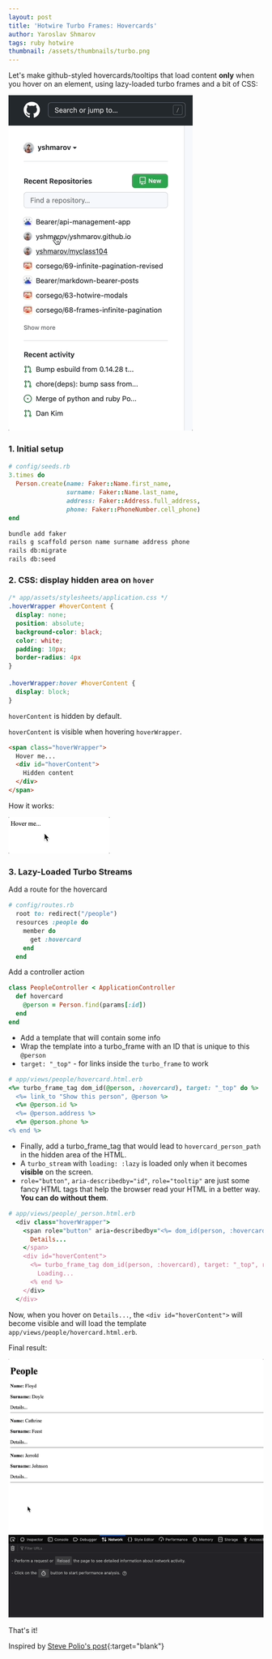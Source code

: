 ```yaml
---
layout: post
title: 'Hotwire Turbo Frames: Hovercards'
author: Yaroslav Shmarov
tags: ruby hotwire
thumbnail: /assets/thumbnails/turbo.png
---
```


Let's make github-styled hovercards/tooltips that load content **only** when you hover on an element, using lazy-loaded turbo frames and a bit of CSS:

![github hovercards example](/assets/images/github-multiple-hovercards.gif)

### 1. Initial setup

```ruby
# config/seeds.rb
3.times do
  Person.create(name: Faker::Name.first_name,
                surname: Faker::Name.last_name,
                address: Faker::Address.full_address,
                phone: Faker::PhoneNumber.cell_phone)
end
```

```sh
bundle add faker
rails g scaffold person name surname address phone
rails db:migrate
rails db:seed
```

### 2. CSS: display hidden area on `hover`

```css
/* app/assets/stylesheets/application.css */
.hoverWrapper #hoverContent {
  display: none;
  position: absolute;
  background-color: black;
  color: white;
  padding: 10px;
  border-radius: 4px
}

.hoverWrapper:hover #hoverContent {
  display: block;
}
```

`hoverContent` is hidden by default.

`hoverContent` is visible when hovering `hoverWrapper`.

```html
<span class="hoverWrapper">
  Hover me...
  <div id="hoverContent">
    Hidden content
  </div>
</span>
```

How it works:

![CSS - hover to display](/assets/images/css-hover-open.gif)

### 3. Lazy-Loaded Turbo Streams

Add a route for the hovercard

```ruby
# config/routes.rb
  root to: redirect("/people")
  resources :people do
    member do
      get :hovercard
    end
  end
```

Add a controller action

```ruby
class PeopleController < ApplicationController
  def hovercard
    @person = Person.find(params[:id])
  end
end
```

* Add a template that will contain some info
* Wrap the template into a turbo_frame with an ID that is unique to this `@person`
* `target: "_top"` - for links inside the `turbo_frame` to work

```ruby
# app/views/people/hovercard.html.erb
<%= turbo_frame_tag dom_id(@person, :hovercard), target: "_top" do %>
  <%= link_to "Show this person", @person %>
  <%= @person.id %>
  <%= @person.address %>
  <%= @person.phone %>
<% end %>
```

* Finally, add a turbo_frame_tag that would lead to `hovercard_person_path` in the hidden area of the HTML.
* A `turbo_stream` with `loading: :lazy` is loaded only when it becomes **visible** on the screen.
* `role="button"`, `aria-describedby="id"`, `role="tooltip"` are just some fancy HTML tags that help the browser read your HTML in a better way. **You can do without them**.

```ruby
# app/views/people/_person.html.erb
  <div class="hoverWrapper">
    <span role="button" aria-describedby="<%= dom_id(person, :hovercard) %>">
      Details...
    </span>
    <div id="hoverContent">
      <%= turbo_frame_tag dom_id(person, :hovercard), target: "_top", role: "tooltip", src: hovercard_person_path(person), loading: :lazy do %>
        Loading...
      <% end %>
    </div>
  </div>
```

Now, when you hover on `Details...`, the `<div id="hoverContent">` will become visible and will load the template `app/views/people/hovercard.html.erb`.

Final result:

![turbo frame hovercards](/assets/images/turbo-frame-hovercards.gif)

That's it!

Inspired by [Steve Polio's post](https://thoughtbot.com/blog/hotwire-asynchronously-loaded-tooltips){:target="blank"}

